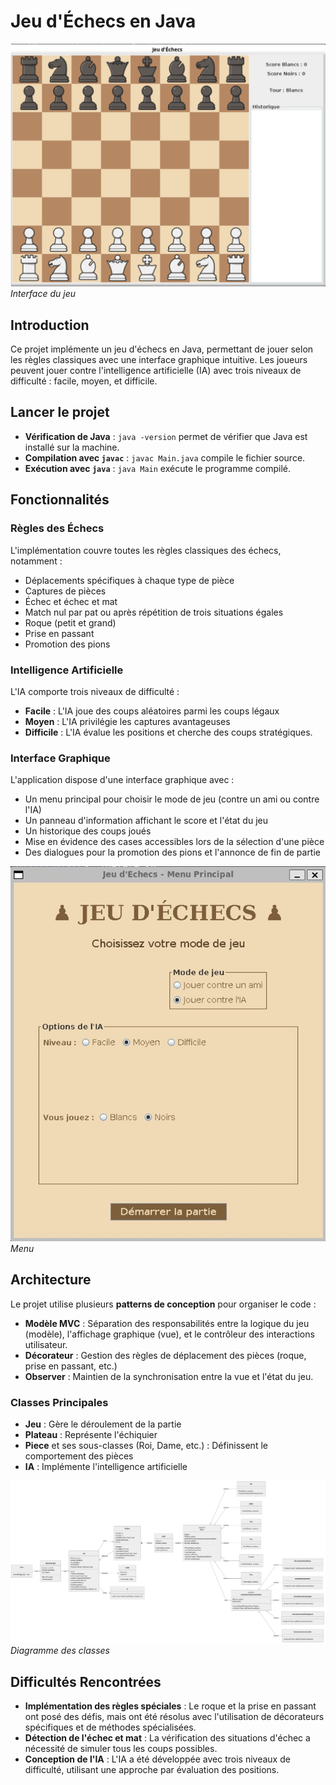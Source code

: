 # Jeu d'Échecs en Java

![Interface](./Images/Interface.png)
*Interface du jeu*

## Introduction

Ce projet implémente un jeu d'échecs en Java, permettant de jouer selon les règles classiques avec une interface graphique intuitive. Les joueurs peuvent jouer contre l'intelligence artificielle (IA) avec trois niveaux de difficulté : facile, moyen, et difficile.

## Lancer le projet 

- **Vérification de Java** : `java -version` permet de vérifier que Java est installé sur la machine.
- **Compilation avec `javac`** : `javac Main.java` compile le fichier source.
- **Exécution avec `java`** : `java Main` exécute le programme compilé.

## Fonctionnalités

### Règles des Échecs
L'implémentation couvre toutes les règles classiques des échecs, notamment :
- Déplacements spécifiques à chaque type de pièce
- Captures de pièces
- Échec et échec et mat
- Match nul par pat ou après répétition de trois situations égales
- Roque (petit et grand)
- Prise en passant
- Promotion des pions

### Intelligence Artificielle
L'IA comporte trois niveaux de difficulté :
- **Facile** : L'IA joue des coups aléatoires parmi les coups légaux
- **Moyen** : L'IA privilégie les captures avantageuses
- **Difficile** : L'IA évalue les positions et cherche des coups stratégiques.

### Interface Graphique
L'application dispose d'une interface graphique avec :
- Un menu principal pour choisir le mode de jeu (contre un ami ou contre l'IA)
- Un panneau d'information affichant le score et l'état du jeu
- Un historique des coups joués
- Mise en évidence des cases accessibles lors de la sélection d'une pièce
- Des dialogues pour la promotion des pions et l'annonce de fin de partie

![Menu](./Images/menu_echecs.jpg)
*Menu*

## Architecture

Le projet utilise plusieurs **patterns de conception** pour organiser le code :
- **Modèle MVC** : Séparation des responsabilités entre la logique du jeu (modèle), l'affichage graphique (vue), et le contrôleur des interactions utilisateur.
- **Décorateur** : Gestion des règles de déplacement des pièces (roque, prise en passant, etc.)
- **Observer** : Maintien de la synchronisation entre la vue et l'état du jeu.

### Classes Principales
- **Jeu** : Gère le déroulement de la partie
- **Plateau** : Représente l'échiquier
- **Piece** et ses sous-classes (Roi, Dame, etc.) : Définissent le comportement des pièces
- **IA** : Implémente l'intelligence artificielle

![Diagramme](./Images/Diagramme_des_classes_echecs.png)
*Diagramme des classes*

## Difficultés Rencontrées

- **Implémentation des règles spéciales** : Le roque et la prise en passant ont posé des défis, mais ont été résolus avec l'utilisation de décorateurs spécifiques et de méthodes spécialisées.
- **Détection de l'échec et mat** : La vérification des situations d'échec a nécessité de simuler tous les coups possibles.
- **Conception de l'IA** : L'IA a été développée avec trois niveaux de difficulté, utilisant une approche par évaluation des positions.

